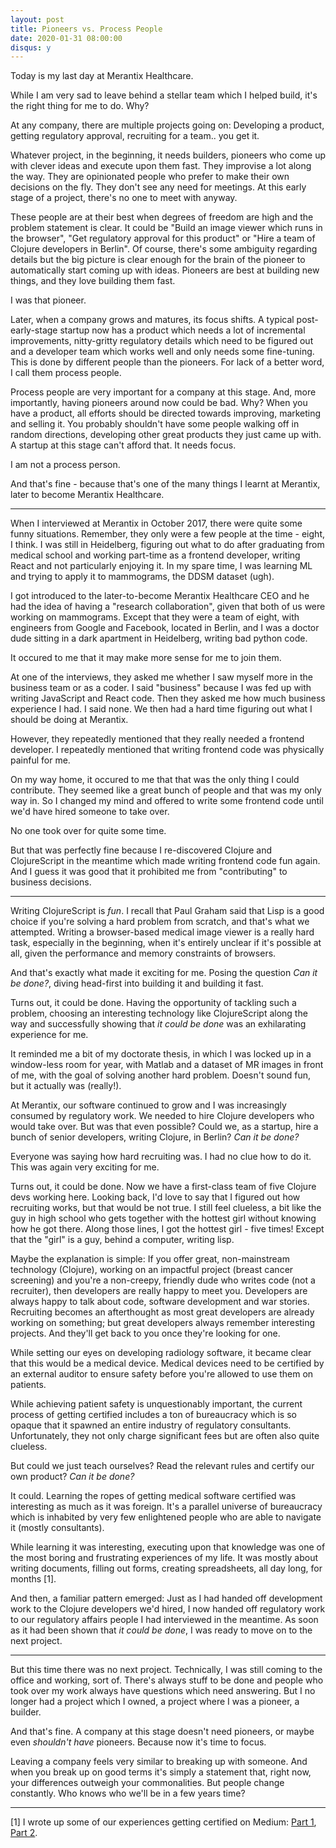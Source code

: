 ```yaml
---
layout: post
title: Pioneers vs. Process People
date: 2020-01-31 08:00:00
disqus: y
---
```


Today is my last day at Merantix Healthcare.

While I am very sad to leave behind a stellar team which I helped
build, it's the right thing for me to do. Why?

At any company, there are multiple projects going on: Developing a
product, getting regulatory approval, recruiting for a team.. you get
it.

Whatever project, in the beginning, it needs builders, pioneers who
come up with clever ideas and execute upon them fast. They improvise a
lot along the way. They are opinionated people who prefer to make
their own decisions on the fly. They don't see any need for
meetings. At this early stage of a project, there's no one to meet
with anyway.

These people are at their best when degrees of freedom are high and
the problem statement is clear. It could be "Build an image viewer
which runs in the browser", "Get regulatory approval for this product"
or "Hire a team of Clojure developers in Berlin". Of course, there's
some ambiguity regarding details but the big picture is clear enough
for the brain of the pioneer to automatically start coming up with
ideas. Pioneers are best at building new things, and they love
building them fast.

I was that pioneer.

Later, when a company grows and matures, its focus shifts. A typical
post-early-stage startup now has a product which needs a lot of
incremental improvements, nitty-gritty regulatory details which need
to be figured out and a developer team which works well and only needs
some fine-tuning. This is done by different people than the
pioneers. For lack of a better word, I call them process people.

Process people are very important for a company at this stage. And,
more importantly, having pioneers around now could be bad. Why? When
you have a product, all efforts should be directed towards improving,
marketing and selling it. You probably shouldn't have some people
walking off in random directions, developing other great products they
just came up with. A startup at this stage can't afford that. It needs
focus.

I am not a process person.

And that's fine - because that's one of the many things I learnt at
Merantix, later to become Merantix Healthcare.

---

When I interviewed at Merantix in October 2017, there were quite some
funny situations. Remember, they only were a few people at the time -
eight, I think. I was still in Heidelberg, figuring out what to do
after graduating from medical school and working part-time as a
frontend developer, writing React and not particularly enjoying it. In
my spare time, I was learning ML and trying to apply it to mammograms,
the DDSM dataset (ugh).

I got introduced to the later-to-become Merantix Healthcare CEO and he
had the idea of having a "research collaboration", given that both of
us were working on mammograms. Except that they were a team of eight,
with engineers from Google and Facebook, located in Berlin, and I was
a doctor dude sitting in a dark apartment in Heidelberg, writing bad
python code.

It occured to me that it may make more sense for me to join them.

At one of the interviews, they asked me whether I saw myself more in
the business team or as a coder. I said "business" because I was fed
up with writing JavaScript and React code. Then they asked me how much
business experience I had. I said none. We then had a hard time
figuring out what I should be doing at Merantix.

However, they repeatedly mentioned that they really needed a frontend
developer. I repeatedly mentioned that writing frontend code was
physically painful for me.

On my way home, it occured to me that that was the only thing I could
contribute. They seemed like a great bunch of people and that was my
only way in. So I changed my mind and offered to write some frontend
code until we'd have hired someone to take over.

No one took over for quite some time.

But that was perfectly fine because I re-discovered Clojure and
ClojureScript in the meantime which made writing frontend code fun
again. And I guess it was good that it prohibited me from
"contributing" to business decisions.

---

Writing ClojureScript is *fun*. I recall that Paul Graham said that
Lisp is a good choice if you're solving a hard problem from scratch,
and that's what we attempted. Writing a browser-based medical image
viewer is a really hard task, especially in the beginning, when it's
entirely unclear if it's possible at all, given the performance and
memory constraints of browsers.

And that's exactly what made it exciting for me. Posing the question
*Can it be done?*, diving head-first into building it and building it
fast.

Turns out, it could be done. Having the opportunity of tackling such a
problem, choosing an interesting technology like ClojureScript along
the way and successfully showing that *it could be done* was an
exhilarating experience for me.

It reminded me a bit of my doctorate thesis, in which I was locked up
in a window-less room for year, with Matlab and a dataset of MR images
in front of me, with the goal of solving another hard problem. Doesn't
sound fun, but it actually was (really!).

At Merantix, our software continued to grow and I was increasingly
consumed by regulatory work. We needed to hire Clojure developers who
would take over. But was that even possible? Could we, as a startup,
hire a bunch of senior developers, writing Clojure, in Berlin? *Can it
be done?*

Everyone was saying how hard recruiting was. I had no clue how to do
it. This was again very exciting for me.

Turns out, it could be done. Now we have a first-class team of five
Clojure devs working here. Looking back, I'd love to say that I
figured out how recruiting works, but that would be not true. I still
feel clueless, a bit like the guy in high school who gets together
with the hottest girl without knowing how he got there. Along those
lines, I got the hottest girl - five times!  Except that the "girl" is
a guy, behind a computer, writing lisp.

Maybe the explanation is simple: If you offer great, non-mainstream
technology (Clojure), working on an impactful project (breast cancer
screening) and you're a non-creepy, friendly dude who writes code (not
a recruiter), then developers are really happy to meet you. Developers
are always happy to talk about code, software development and war
stories. Recruiting becomes an afterthought as most great developers
are already working on something; but great developers always remember
interesting projects. And they'll get back to you once they're looking
for one.

While setting our eyes on developing radiology software, it became
clear that this would be a medical device. Medical devices need to be
certified by an external auditor to ensure safety before you're
allowed to use them on patients.

While achieving patient safety is unquestionably important, the
current process of getting certified includes a ton of bureaucracy
which is so opaque that it spawned an entire industry of regulatory
consultants. Unfortunately, they not only charge significant fees but
are often also quite clueless.

But could we just teach ourselves? Read the relevant rules and certify
our own product? *Can it be done?*

It could. Learning the ropes of getting medical software certified was
interesting as much as it was foreign. It's a parallel universe of
bureaucracy which is inhabited by very few enlightened people who are
able to navigate it (mostly consultants).

While learning it was interesting, executing upon that knowledge was
one of the most boring and frustrating experiences of my life. It was
mostly about writing documents, filling out forms, creating
spreadsheets, all day long, for months [1].

And then, a familiar pattern emerged: Just as I had handed off
development work to the Clojure developers we'd hired, I now handed
off regulatory work to our regulatory affairs people I had interviewed
in the meantime. As soon as it had been shown that *it could be done*,
I was ready to move on to the next project.

---

But this time there was no next project. Technically, I was still
coming to the office and working, sort of. There's always stuff to be
done and people who took over my work always have questions which need
answering. But I no longer had a project which I owned, a project
where I was a pioneer, a builder.

And that's fine. A company at this stage doesn't need pioneers, or
maybe even *shouldn't have* pioneers. Because now it's time to focus.

Leaving a company feels very similar to breaking up with someone. And
when you break up on good terms it's simply a statement that, right
now, your differences outweigh your commonalities. But people change
constantly. Who knows who we'll be in a few years time?

---

[1] I wrote up some of our experiences getting certified on Medium:
[Part 1][regulatory-medium-article-1],
[Part 2][regulatory-medium-article-2].


<!-- Links -->

[regulatory-medium-article-1]: https://medium.com/merantix/certifying-a-medical-device-as-a-startup-part-1-how-not-to-fail-in-the-first-month-76aa9bf4ae86
[regulatory-medium-article-2]: https://medium.com/merantix/certifying-a-medical-device-as-a-startup-part-2-v-model-doesnt-mean-waterfall-development-41a927480278
